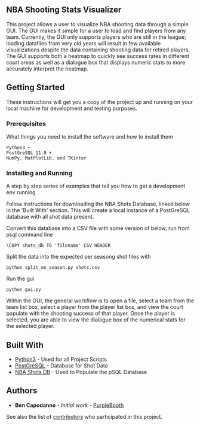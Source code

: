## NBA Shooting Stats Visualizer

This project allows a user to visualize NBA shooting data through a simple GUI. The GUI makes it simple for a user to load and find players from any team. Currently, the GUI only supports players who are still in the league; loading datafiles from very old years will result in few available visualizations despite the data containing shooting data for retired players. The GUI supports both a heatmap to quickly see success rates in different court areas as well as a dialogue box that displays numeric stats to more accurately interpret the heatmap.  

## Getting Started

These instructions will get you a copy of the project up and running on your local machine for development and testing purposes.

### Prerequisites

What things you need to install the software and how to install them

```
Python3 +
PostGreSQL 11.0 +
NumPy, MatPlotLib, and TKinter
```

### Installing and Running

A step by step series of examples that tell you how to get a development env running

Follow instructions for downloading the NBA Shots Database, linked below in the 'Built With' section. This will create a local instance of a PostGreSQL database with all shot data present.

Convert this database into a CSV file with some version of below, run from psql command line

```
\COPY shots_db TO 'filename' CSV HEADER
```

Split the data into the expected per seasong shot files with

```
python split_on_season.py shots.csv
```

Run the gui

```
python gui.py
```

Within the GUI, the general workflow is to open a file, select a team from the team list box, select a player from the player list box, and view the court populate with the shooting success of that player. Once the player is selected, you are able to view the dialogue box of the numerical stats for the selected player.

## Built With

* [Python3](https://www.python.org/) - Used for all Project Scripts
* [PostGreSQL](https://www.postgresql.org/) - Database for Shot Data
* [NBA Shots DB](https://github.com/toddwschneider/nba-shots-db) - Used to Populate the pSQL Database

## Authors

* **Ben Capodanno** - *Initial work* - [PurpleBooth](https://github.com/bencap)

See also the list of [contributors](https://github.com/bencap/nba-vis/contributors) who participated in this project.
